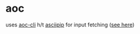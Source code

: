 # aoc

uses [aoc-cli](https://github.com/scarvalhojr/aoc-cli)
h/t [asciipip](https://gitlab.com/asciipip/advent-of-code) for input fetching ([see here](https://www.reddit.com/r/adventofcode/comments/17xnolz/comment/ka7iilf/))
